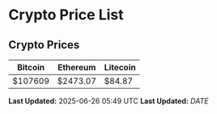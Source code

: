 # Crypto Price List

## Crypto Prices
| Bitcoin | Ethereum | Litecoin |
| ------- | -------- | -------- |
| $107609 | $2473.07 | $84.87 |
**Last Updated:** 2025-06-26 05:49 UTC
**Last Updated:** $DATE$

